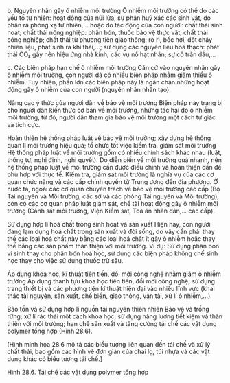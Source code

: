 b. Nguyên nhân gây ô nhiễm môi trường
Ô nhiễm môi trường có thể do các yếu tố tự nhiên: hoạt động của núi lửa, sự phân huỷ xác các sinh vật, do phân rã phóng xạ tự nhiên,... hoặc do tác động của con người: chất thải sinh hoạt; chất thải nông nghiệp: phân bón, thuốc bảo vệ thực vật; chất thải công nghiệp; chất thải từ phương tiện giao thông: rò rỉ, bốc hơi, đốt cháy nhiên liệu, phát sinh ra khí thải,...; sử dụng các nguyên liệu hoá thạch: phát thải CO₂ gây nên hiệu ứng nhà kính; các vụ nổ hạt nhân; sự cố tràn dầu,...

c. Các biện pháp hạn chế ô nhiễm môi trường
Căn cứ vào nguyên nhân gây ô nhiễm môi trường, con người đã có nhiều biện pháp nhằm giảm thiểu ô nhiễm. Tuy nhiên, phần lớn các biện pháp này là ngăn chặn những hoạt động gây ô nhiễm của con người (nguyên nhân nhân tạo).

Nâng cao ý thức của người dân về bảo vệ môi trường
Biện pháp này trang bị cho người dân kiến thức cơ bản về môi trường, những tác hại do ô nhiễm môi trường, từ đó, người dân tham gia bảo vệ môi trường một cách tự giác và tích cực.

Hoàn thiện hệ thống pháp luật về bảo vệ môi trường; xây dựng hệ thống quản lí môi trường hiệu quả; tổ chức tốt việc kiểm tra, giám sát môi trường
Hệ thống pháp luật về môi trường gồm có nhiều chính sách khác nhau (luật, thông tư, nghị định, nghị quyết). Do diễn biến về môi trường quá nhanh, nên hệ thống pháp luật về môi trường cần được điều chỉnh và hoàn thiện dần để phù hợp với thực tế. Kiểm tra, giám sát môi trường là nghĩa vụ của các cơ quan chức năng và các cấp chính quyền từ Trung ương đến địa phương. Ở nước ta, ngoài các cơ quan chuyên trách về bảo vệ môi trường các cấp (Bộ Tài nguyên và Môi trường, các sở và các phòng Tài nguyên và Môi trường), còn có các cơ quan pháp luật giám sát, chế tài hoạt động gây ô nhiễm môi trường (Cảnh sát môi trường, Viện Kiểm sát, Toà án nhân dân,... các cấp).

Sử dụng hợp lí hoá chất trong sinh hoạt và sản xuất
Hiện nay, con người đang lạm dụng hoá chất trong sản xuất và đời sống, do vậy cần phải thay thế các loại hoá chất này bằng các loại hoá chất ít gây ô nhiễm hoặc thay thế bằng các sản phẩm thân thiện với môi trường. Ví dụ: Sử dụng phân bón vi sinh thay cho phân bón hoá học, sử dụng các biện pháp không chế sinh học thay cho việc sử dụng thuốc trừ sâu.

Áp dụng khoa học, kĩ thuật tiên tiến, đổi mới công nghệ nhằm giảm ô nhiễm trường
Áp dụng thành tựu khoa học tiên tiến, đổi mới công nghệ; sử dụng trang thiết bị và các phương tiện kĩ thuật hiện đại vào nhiều lĩnh vực (khai thác tài nguyên, sản xuất, chế biến, giao thông, vận tải, xử lí ô nhiễm,...).

Bảo tồn và sử dụng hợp lí nguồn tài nguyên thiên nhiên
Bảo vệ và trồng rừng; xử lí rác thải một cách khoa học; sử dụng năng lượng tiết kiệm và thân thiện với môi trường; hạn chế sản xuất và tăng cường tái chế các vật dụng polymer tổng hợp (Hình 28.6).

[Hình minh họa 28.6 mô tả các biểu tượng liên quan đến tái chế và xử lý chất thải, bao gồm các hình vẽ đơn giản của chai lọ, túi nhựa và các vật dụng khác có biểu tượng tái chế.]

Hình 28.6. Tái chế các vật dụng polymer tổng hợp